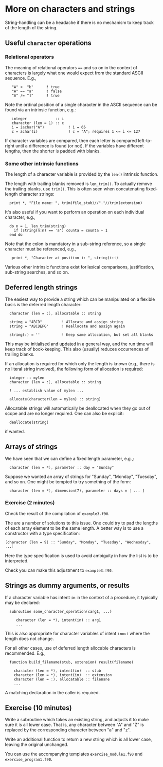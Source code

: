 # More on characters and strings

String-handling can be a headache if there is no mechanism to keep
track of the length of the string.


## Useful `character` operations

### Relational operators

The meaning of relational operators `==` and so on in the context of
characters is largely what one would expect from the standard ASCII
sequence. E.g.,
```
   "A" <  "b"      ! true
   "A" == "a"      ! false
   "A" /= "]"      ! true
```
Note the ordinal position of a single character in the ASCII sequence
can be found via an intrinsic function, e.g.:
```
   integer             :: i
   character (len = 1) :: c
   i = iachar("A")           ! i = 65
   c = achar(i)              ! c = "A"; requires 1 <= i <= 127
```

If character variables are compared, then each letter is compared
left-to-right until a difference is found (or not). If the variables
have different lengths, then the shorter is padded with blanks.


### Some other intrinsic functions

The length of a character variable is provided by the `len()` intrinsic
function.

The length with trailing blanks removed is `len_trim()`. To actually
remove the trailing blanks, use `trim()`. This is often seen when
concatenating fixed-length character strings:
```
  print *, "File name: ", trim(file_stub)//"."//trim(extension)
```

It's also useful if you want to perform an operation on each individual
character, e.g.,
```
  do n = 1, len_trim(string)
    if (string(n:n) == 'a') counta = counta + 1
  end do
```
Note that the colon is mandatory in a sub-string reference, so a
single character must be referenced, e.g.,
```
   print *, "Character at position i: ", string(i:i)
```

Various other intrinsic functions exist for lexical comparisons,
justification, sub-string searches, and so on.

## Deferred length strings

The easiest way to provide a string which can be manipulated on a
flexible basis is the deferred length character:
```
  character (len = :), allocatable :: string

  string = "ABCD"         ! Allocate and assign string
  string = "ABCDEFG"      ! Reallocate and assign again

  string(:) = ''          ! Keep same allocation, but set all blanks
```
This may be initialised and updated in a general way, and the run time
will keep track of book-keeping. This also (usually) reduces occurrences of
trailing blanks.

If an allocation is required for which only the length is known (e.g.,
there is no literal string involved), the following form of allocation
is required:
```
  integer :: mylen
  character (len = :), allocatable :: string

  ! ... establish value of mylen ...

  allocate(character(len = mylen) :: string)
```

Allocatable strings will automatically be deallocated when they go out
of scope and are no longer required. One can also be explicit:
```
  deallocate(string)
```
if wanted.

## Arrays of strings

We have seen that we can define a fixed length parameter, e.g.,:
```
  character (len = *), parameter :: day = "Sunday"
```
Suppose we wanted an array of strings for "Sunday", "Monday", "Tuesday",
and so on. One might be tempted to try something of the form:
```
  character (len = *), dimension(7), parameter :: days = [ ... ]
```

### Exercise (2 minutes)

Check the result of the compilation of `example3.f90`.

The are a number of solutions to this issue. One could try to pad the
lengths of each array element to be the same length. A better way is
to use a constructor with a type specification:
```
[character (len = 9) :: "Sunday", "Monday", "Tuesday", "Wednesday", ...]
```
Here the type specification is used to avoid ambiguity in how the
list is to be interpreted.

Check you can make this adjustment to `example3.f90`.


## Strings as dummy arguments, or results

If a character variable has intent `in` in the context of a procedure,
it typically may be declared:
```
  subroutine some_character_operation(carg1, ...)

     character (len = *), intent(in) :: arg1
     ...
```
This is also appropriate for character variables of intent `inout`
where the length does not change.

For all other cases, use of deferred length allocable characters is
recommended. E.g.,
```
  function build_filename(stub, extension) result(filename)

    character (len = *), intent(in)  :: stub
    character (len = *), intent(in)  :: extension
    character (len = :), allocatable :: filenane
    ...
```
A matching declaration in the caller is required.

## Exercise (10 minutes)

Write a subroutine which takes an existing string, and adjusts it to
make sure it is all lower case. That is, any character between "A"
and "Z" is replaced by the corresponding character between "a" and "z".

Write an additional function to return a new string which is all
lower case, leaving the original unchanged.

You can use the accompanying templates `exercise_module1.f90` and
`exercise_program1.f90`.
